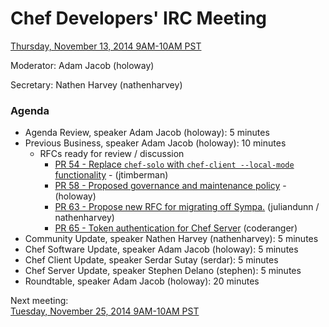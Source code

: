 # Chef Developers' IRC Meeting

[Thursday, November 13, 2014 9AM-10AM PST](http://www.timeanddate.com/worldclock/fixedtime.html?msg=%23chef-hacking+developers%27+meeting&iso=20141113T12&p1=419&ah=1)

Moderator:  Adam Jacob (holoway)

Secretary:  Nathen Harvey (nathenharvey)

### Agenda
* Agenda Review, speaker Adam Jacob (holoway): 5 minutes
* Previous Business, speaker Adam Jacob (holoway): 10 minutes
  * RFCs ready for review / discussion
    * [PR 54 - Replace `chef-solo` with `chef-client --local-mode` functionality](https://github.com/chef/chef-rfc/pull/54) - (jtimberman)
    * [PR 58 - Proposed governance and maintenance policy](https://github.com/chef/chef-rfc/pull/58) - (holoway)
    * [PR 63 - Propose new RFC for migrating off Sympa.](https://github.com/chef/chef-rfc/pull/63) (juliandunn / nathenharvey)
    * [PR 65 - Token authentication for Chef Server](https://github.com/chef/chef-rfc/pull/65) (coderanger)
* Community Update, speaker Nathen Harvey (nathenharvey): 5 minutes
* Chef Software Update, speaker Adam Jacob (holoway): 5 minutes
* Chef Client Update, speaker Serdar Sutay (serdar): 5 minutes
* Chef Server Update, speaker Stephen Delano (stephen): 5 minutes
* Roundtable, speaker Adam Jacob (holoway): 20 minutes

Next meeting:  
[Tuesday, November 25, 2014 9AM-10AM PST](http://www.timeanddate.com/worldclock/fixedtime.html?msg=%23chef-hacking+developers%27+meeting&iso=20141125T12&p1=419&ah=1)
